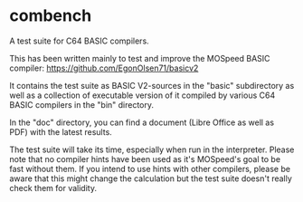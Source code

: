 # combench
A test suite for C64 BASIC compilers.

This has been written mainly to test and improve the MOSpeed BASIC compiler: https://github.com/EgonOlsen71/basicv2

It contains the test suite as BASIC V2-sources in the "basic" subdirectory as well as a collection of executable version of it compiled by various C64 BASIC compilers in the "bin" directory.

In the "doc" directory, you can find a document (Libre Office as well as PDF) with the latest results.

The test suite will take its time, especially when run in the interpreter. Please note that no compiler hints have been used as it's MOSpeed's goal to be fast without them. If you intend to use hints with other compilers, please be aware that this might change the calculation but the test suite doesn't really check them for validity.